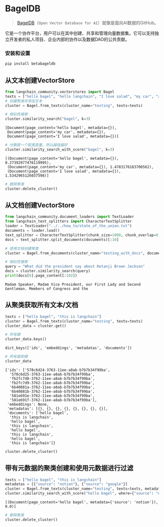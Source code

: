 # BagelDB

> [BagelDB](https://www.bageldb.ai/)（`Open Vector Database for AI`）就像是面向AI数据的GitHub。

它是一个协作平台，用户可以在其中创建、共享和管理向量数据集。它可以支持独立开发者的私人项目、企业内部的协作以及数据DAO的公共贡献。

### 安装和设置

```bash
pip install betabageldb
```

## 从文本创建VectorStore

```python
from langchain_community.vectorstores import Bagel
texts = ["hello bagel", "hello langchain", "I love salad", "my car", "a dog"]
# 创建聚类并添加文本
cluster = Bagel.from_texts(cluster_name="testing", texts=texts)
```

```python
# 相似性搜索
cluster.similarity_search("bagel", k=3)
```

```output
[Document(page_content='hello bagel', metadata={}),
 Document(page_content='my car', metadata={}),
 Document(page_content='I love salad', metadata={})]
```

```python
# 分数是一个距离度量，所以越低越好
cluster.similarity_search_with_score("bagel", k=3)
```

```output
[(Document(page_content='hello bagel', metadata={}), 0.27392977476119995),
 (Document(page_content='my car', metadata={}), 1.4783176183700562),
 (Document(page_content='I love salad', metadata={}), 1.5342965126037598)]
```

```python
# 删除聚类
cluster.delete_cluster()
```

## 从文档创建VectorStore

```python
from langchain_community.document_loaders import TextLoader
from langchain_text_splitters import CharacterTextSplitter
loader = TextLoader("../../how_to/state_of_the_union.txt")
documents = loader.load()
text_splitter = CharacterTextSplitter(chunk_size=1000, chunk_overlap=0)
docs = text_splitter.split_documents(documents)[:10]
```

```python
# 使用文档创建聚类
cluster = Bagel.from_documents(cluster_name="testing_with_docs", documents=docs)
```

```python
# 相似性搜索
query = "What did the president say about Ketanji Brown Jackson"
docs = cluster.similarity_search(query)
print(docs[0].page_content[:102])
```

```output
Madam Speaker, Madam Vice President, our First Lady and Second Gentleman. Members of Congress and the
```

## 从聚类获取所有文本/文档

```python
texts = ["hello bagel", "this is langchain"]
cluster = Bagel.from_texts(cluster_name="testing", texts=texts)
cluster_data = cluster.get()
```

```python
# 所有键
cluster_data.keys()
```

```output
dict_keys(['ids', 'embeddings', 'metadatas', 'documents'])
```

```python
# 所有值和键
cluster_data
```

```output
{'ids': ['578c6d24-3763-11ee-a8ab-b7b7b34f99ba',
  '578c6d25-3763-11ee-a8ab-b7b7b34f99ba',
  'fb2fc7d8-3762-11ee-a8ab-b7b7b34f99ba',
  'fb2fc7d9-3762-11ee-a8ab-b7b7b34f99ba',
  '6b40881a-3762-11ee-a8ab-b7b7b34f99ba',
  '6b40881b-3762-11ee-a8ab-b7b7b34f99ba',
  '581e691e-3762-11ee-a8ab-b7b7b34f99ba',
  '581e691f-3762-11ee-a8ab-b7b7b34f99ba'],
 'embeddings': None,
 'metadatas': [{}, {}, {}, {}, {}, {}, {}, {}],
 'documents': ['hello bagel',
  'this is langchain',
  'hello bagel',
  'this is langchain',
  'hello bagel',
  'this is langchain',
  'hello bagel',
  'this is langchain']}
```

```python
cluster.delete_cluster()
```

## 带有元数据的聚类创建和使用元数据进行过滤

```python
texts = ["hello bagel", "this is langchain"]
metadatas = [{"source": "notion"}, {"source": "google"}]
cluster = Bagel.from_texts(cluster_name="testing", texts=texts, metadatas=metadatas)
cluster.similarity_search_with_score("hello bagel", where={"source": "notion"})
```

```output
[(Document(page_content='hello bagel', metadata={'source': 'notion'}), 0.0)]
```

```python
# 删除聚类
cluster.delete_cluster()
```
